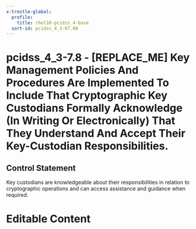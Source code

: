 ```yaml
---
x-trestle-global:
  profile:
    title: rhel10-pcidss_4-base
  sort-id: pcidss_4_3-07.08
---
```


# pcidss_4_3-7.8 - \[REPLACE_ME\] Key Management Policies And Procedures Are Implemented To Include That Cryptographic Key Custodians Formally Acknowledge (In Writing Or Electronically) That They Understand And Accept Their Key-Custodian Responsibilities.

## Control Statement

Key custodians are knowledgeable about their responsibilities in relation to cryptographic
operations and can access assistance and guidance when required.

# Editable Content

<!-- Make additions and edits below -->
<!-- The above represents the contents of the control as received by the profile, prior to additions. -->
<!-- If the profile makes additions to the control, they will appear below. -->
<!-- The above markdown may not be edited but you may edit the content below, and/or introduce new additions to be made by the profile. -->
<!-- If there is a yaml header at the top, parameter values may be edited. Use --set-parameters to incorporate the changes during assembly. -->
<!-- The content here will then replace what is in the profile for this control, after running profile-assemble. -->
<!-- The current profile has no added parts for this control, but you may add new ones here. -->
<!-- Each addition must have a heading either of the form ## Control my_addition_name -->
<!-- or ## Part a. (where the a. refers to one of the control statement labels.) -->
<!-- "## Control" parts are new parts added after the statement part. -->
<!-- "## Part" parts are new parts added into the top-level statement part with that label. -->
<!-- Subparts may be added with nested hash levels of the form ### My Subpart Name -->
<!-- underneath the parent ## Control or ## Part being added -->
<!-- See https://oscal-compass.github.io/compliance-trestle/tutorials/ssp_profile_catalog_authoring/ssp_profile_catalog_authoring for guidance. -->
